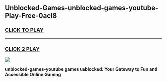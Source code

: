 
## Unblocked-Games-unblocked-games-youtube-Play-Free-0acl8
<h3>
<a href="https://premium76.site?title=unblocked-games-youtube&ref=21A">CLICK TO PLAY</a></h3>
<hr>

<h3>
<a href="https://premium76.site?title=unblocked-games-youtube&ref=21A">CLICK 2 PLAY</a>
  
</h3>

<a href="https://premium76.site?title=unblocked-games-youtube&ref=21A"><img src="https://clearcache.store/games.png"></a>


**unblocked-games-youtube games unblocked: Your Gateway to Fun and Accessible Online Gaming**
